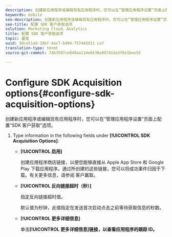 ```yaml
---
description: 创建新应用程序或编辑现有应用程序时，您可以在“管理应用程序设置”页面上配置“SDK 客户获取”选项。
keywords: mobile
seo-description: 创建新应用程序或编辑现有应用程序时，您可以在“管理应用程序设置”页面上配置“SDK 客户获取”选项。
seo-title: 配置 SDK 客户获取选项
solution: Marketing Cloud，Analytics
title: 配置 SDK 客户获取选项
topic: 量度
uuid: 50ce51ad-39bf-4ac7-bd94-757443d11 ca7
translation-type: tm+mt
source-git-commit: 74b3597ce849aa114e6638e89741da3f6e1bee19

---
```



# Configure SDK Acquisition options{#configure-sdk-acquisition-options}

创建新应用程序或编辑现有应用程序时，您可以在“管理应用程序设置”页面上配置“SDK 客户获取”选项。

1. Type information in the following fields under **[!UICONTROL SDK Acquisition Options]**:

   * **[!UICONTROL 启用]**

      创建应用程序商店链接，以便您能够直接从 Apple App Store 和 Google Play 下载应用程序。通过所创建的这些链接，您可以将成功事件归因于下载。有关更多信息，请参阅 [](//help/using/acquisition-main/acquisition-main.md)客户赢取。

   * **[!UICONTROL 反向链接超时（秒）]**

      指定反向链接超时值。

      默认值为秒钟，此值指定在发送首次启动点击之前等待获取信息的秒数。

   * **[!UICONTROL 更多详细信息]**

      单击&#x200B;**[!UICONTROL 更多详细信息]链接，以查看应用程序的跟踪 ID。**
